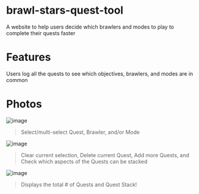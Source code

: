 # brawl-stars-quest-tool
A website to help users decide which brawlers and modes to play to complete their quests faster

# Features
Users log all the quests to see which objectives, brawlers, and modes are in common

# Photos
![image](https://github.com/user-attachments/assets/cdda60f6-7a05-426e-ace0-9dbf1697f832)
> Select/multi-select Quest, Brawler, and/or Mode

![image](https://github.com/user-attachments/assets/462e39f1-a9f2-4d13-b314-594f752726df)
> Clear current selection, Delete current Quest, Add more Quests, and Check which aspects of the Quests can be stacked

![image](https://github.com/user-attachments/assets/bbe28b68-99fc-43c5-bb2d-70041f071ff2)
> Displays the total # of Quests and Quest Stack!
